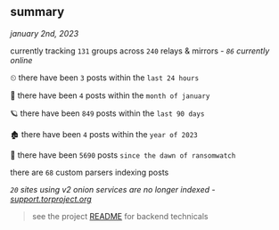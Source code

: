 
## summary
_january 2nd, 2023_

currently tracking `131` groups across `240` relays & mirrors - _`86` currently online_

⏲ there have been `3` posts within the `last 24 hours`

🦈 there have been `4` posts within the `month of january`

🪐 there have been `849` posts within the `last 90 days`

🏚 there have been `4` posts within the `year of 2023`

🦕 there have been `5690` posts `since the dawn of ransomwatch`

there are `68` custom parsers indexing posts

_`20` sites using v2 onion services are no longer indexed - [support.torproject.org](https://support.torproject.org/onionservices/v2-deprecation/)_

> see the project [README](https://github.com/joshhighet/ransomwatch#ransomwatch--) for backend technicals
